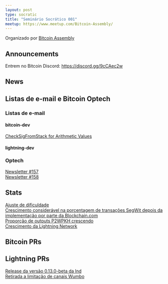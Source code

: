 ```yaml
---
layout: post
type: socratic
title: "Seminário Socrático 001"
meetup: https://www.meetup.com/Bitcoin-Assembly/
---
```


Organizado por [Bitcoin Assembly](https://twitter.com/bitcoinassembly)

## Announcements

Entrem no Bitcoin Discord: https://discord.gg/9cCAec2w

## News



## Listas de e-mail e Bitcoin Optech

### Listas de e-mail

#### bitcoin-dev

[CheckSigFromStack for Arithmetic Values](https://lists.linuxfoundation.org/pipermail/bitcoin-dev/2021-July/019181.html)<br>


#### lightning-dev

### Optech

[Newsletter #157](https://bitcoinops.org/en/newsletters/2021/07/14/)<br>
[Newsletter #158](https://bitcoinops.org/en/newsletters/2021/07/21/)<br>

## Stats

[Ajuste de dificuldade](http://bitcoin.sipa.be/speed-lin-ever.png)<br>
[Crescimento considerável na porcentagem de transações SegWit depois da implementação por parte da Blockchain.com](https://transactionfee.info/charts/transactions-spending-segwit/?start=2017-06-28)<br>
[Proporção de outputs P2WPKH crescendo](https://transactionfee.info/charts/output-type-distribution-count/?start=2021-01-01&avg=7)<br>
[Crescimento da Lightning Network](https://bitcoinvisuals.com/lightning)<br>

## Bitcoin PRs


## Lightning PRs

[Release da versão 0.13.0-beta da lnd](https://github.com/lightningnetwork/lnd/releases/tag/v0.13.0-beta)<br>
[Retirada a limitação de canais Wumbo](https://github.com/lightningnetwork/lightning-rfc/pull/877)<br>

